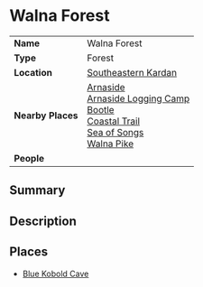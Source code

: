 # Walna Forest

|||
| --- | --- |
| **Name** | Walna Forest | place.4
| **Type** | Forest |
| **Location** | [Southeastern Kardan](../../regions/southeastern-kardan.md) |
| **Nearby Places** | [Arnaside](../../settlements/villages/arnaside.md)<br>[Arnaside Logging Camp](../../structures/arnaside-logging-camp.md)<br>[Bootle](../../settlements/villages/bootle.md)<br>[Coastal Trail](../../roads/coastal-trail.md)<br>[Sea of Songs](../seas-bays/sea-of-songs.md)<br>[Walna Pike](../mountains/walna-pike.md) |
| **People** | |

## Summary

## Description

## Places

- [Blue Kobold Cave](../caves/blue-kobold-cave.md)

